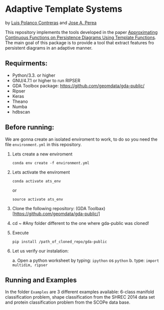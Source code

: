 # Adaptive Template Systems

by [Luis Polanco Contreras](https://www.egr.msu.edu/~polanco2/) and [Jose A. Perea](https://www.joperea.com/)

This repository implements the tools developed in the paper [Approximating Continuous Functions on Persistence Diagrams Using Template Functions](https://arxiv.org/abs/1902.07190). The main goal of this package is to provide a tool that extract features fro persistent diagrams in an adaptive manner.

## Requirments:
* Python/3.3. or higher
* GNU/4.7.1 or higher to run RIPSER
* GDA Toolbox package: https://github.com/geomdata/gda-public/
* Ripser
* Keras
* Theano
* Numba
* hdbscan

## Before running:

We are gonna create an isolated enviroment to work, to do so you need the file ```environment.yml``` in this repository.

1.  Lets create a new enviroment
	~~~
	conda env create -f environment.yml
	~~~
	
2. Lets activate the enviroment
	~~~
	conda activate ats_env
	~~~
	or 
	~~~
	source activate ats_env
	~~~
	
3. Clone the following repository: (GDA Toolbax)[https://github.com/geomdata/gda-public/]

4. cd ~ #Any folder different to the one where gda-public was cloned!

5. Execute 
	~~~
	pip install /path_of_cloned_repo/gda-public
	~~~
	
6. Let us verify our instalation:
	
	a. Open a python worksheet by typing: ```ipython``` os ```python```
	b. type: ```import multidim, ripser```
	

## Running and Examples

In the folder `Examples` are 3 different examples available: 6-class manifold classification problem, shape classification from the SHREC 2014 data set and protein classification problem from the SCOPe data base.
